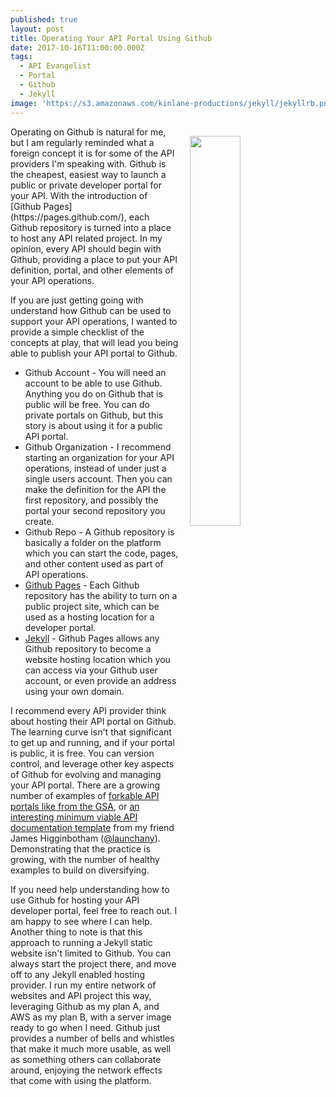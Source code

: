 ```yaml
---
published: true
layout: post
title: Operating Your API Portal Using Github
date: 2017-10-16T11:00:00.000Z
tags:
  - API Evangelist
  - Portal
  - Github
  - Jekyll
image: 'https://s3.amazonaws.com/kinlane-productions/jekyll/jekyllrb.png'
---
```

<p><img src="https://s3.amazonaws.com/kinlane-productions/jekyll/jekyllrb.png" align="right" width="40%" style="padding: 15px;" /></p>Operating on Github is natural for me, but I am regularly reminded what a foreign concept it is for some of the API providers I'm speaking with. Github is the cheapest, easiest way to launch a public or private developer portal for your API. With the introduction of [Github Pages](https://pages.github.com/), each Github repository is turned into a place to host any API related project. In my opinion, every API should begin with Github, providing a place to put your API definition, portal, and other elements of your API operations.

If you are just getting going with understand how Github can be used to support your API operations, I wanted to provide a simple checklist of the concepts at play, that will lead you being able to publish your API portal to Github.

- Github Account - You will need an account to be able to use Github. Anything you do on Github that is public will be free. You can do private portals on Github, but this story is about using it for a public API portal.
- Github Organization - I recommend starting an organization for your API operations, instead of under just a single users account. Then you can make the definition for the API the first repository, and possibly the portal your second repository you create.
- Github Repo - A Github repository is basically a folder on the platform which you can start the code, pages, and other content used as part of API operations.
- [Github Pages](https://pages.github.com/) - Each Github repository has the ability to turn on a public project site, which can be used as a hosting location for a developer portal.
- [Jekyll](https://jekyllrb.com/) - Github Pages allows any Github repository to become a website hosting location which you can access via your Github user account, or even provide an address using your own domain.

I recommend every API provider think about hosting their API portal on Github. The learning curve isn't that significant to get up and running, and if your portal is public, it is free. You can version control, and leverage other key aspects of Github for evolving and managing your API portal. There are a growing number of examples of [forkable API portals like from the GSA](https://apievangelist.com/2017/06/14/gsa-api-standards-with-working-prototype-api-and-portal/), or [an interesting minimum viable API documentation template](http://portal.apievangelist.com/2017/09/05/a-new-minimumviable-documentation-jekyll-template-for-apis/) from my friend James Higginbotham ([@launchany](https://twitter.com/launchany)). Demonstrating that the practice is growing, with the number of healthy examples to build on diversifying.

If you need help understanding how to use Github for hosting your API developer portal, feel free to reach out. I am happy to see where I can help. Another thing to note is that this approach to running a Jekyll static website isn't limited to Github. You can always start the project there, and move off to any Jekyll enabled hosting provider. I run my entire network of websites and API project this way, leveraging Github as my plan A, and AWS as my plan B, with a server image ready to go when I need. Github just provides a number of bells and whistles that make it much more usable, as well as something others can collaborate around, enjoying the network effects that come with using the platform.
